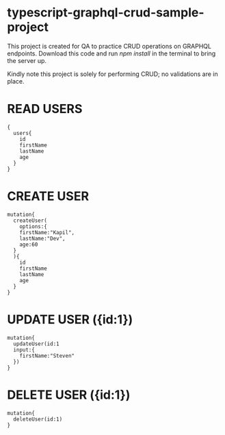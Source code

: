 # typescript-graphql-crud-sample-project

This project is created for QA to practice CRUD operations on GRAPHQL endpoints. Download this code and run *npm install* in the terminal to bring the server up. 

Kindly note this project is solely for performing CRUD; no validations are in place.

# READ USERS
```
{
  users{
    id
    firstName
    lastName
    age
  }
}

```

# CREATE USER

```
mutation{
  createUser(
    options:{
    firstName:"Kapil",
    lastName:"Dev",
    age:60
  }
  ){
    id
    firstName
    lastName
    age
  }
}

```

# UPDATE USER ({id:1})

```
mutation{
  updateUser(id:1
  input:{
    firstName:"Steven"
  })
}

```

# DELETE USER ({id:1})

```
mutation{
  deleteUser(id:1)
}

```

